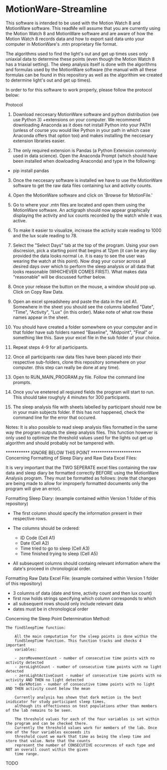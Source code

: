 # MotionWare-Streamline

This software is intended to be used with the Motion Watch 8 and MotionWare software. This
readMe will assume that you are currently using the Motion Watch 8 and MotionWare software
and are aware of how the Motion Watch 8 records data and how to export said data unto your 
computer in MotionWare's .mtn proprietary file format.

The algorithms used to find the light's out and get up times uses only uniaxial data to 
determine these points (even though the Motion Watch 8 has a triaxial setting). The sleep 
analysis itself is done with the algorithms and formulas used by the MotionWare software
(the manual with all these formulas can be found in this repository as well as the algorithim
we created to determine light's out and get up times). 

In order to for this software to work properly, please follow the protocol below:

Protocol

1. Download neccesary MotionWare software and python distribution (we use Python 3) +extensions on your computer. 
We recommend downloading Anaconda as it does not install Python into your PATH (unless of course 
you would like Python in your path in which case Anaconda offers that option too) and makes installing
the neccesary extension libraries easier.

2. The only required extension is Pandas (a Python Extension commonly used in data science). Open the 
Anaconda Prompt (which should have been installed when dowloading Anaconda) and type in the following:
- pip install pandas

3. Once the neccesary software is installed we have to use the MotionWare software to get the raw data files
containing lux and activity counts. 

4. Open the MotionWare software and click on 'Browse for MotionFile.'

5. Go to where your .mtn files are located and open them using the MotionWare software. An actigraph should
now appear graphically displaying the activity and lux counts recorded by the watch while it was active.

6. To make it easier to visualize, increase the activity scale reading to 1000 and the lux scale reading to 78.

7. Select the "Select Days" tab at the top of the program. Using your own discresion, pick a starting point
that begins at 12pm (it can be any day provided the data looks normal i.e. it is easy to see the user was wearing
the watch at this point). Now drag your cursor across all desired days over which to perform the sleep analysis
or all data that looks reasonable (WHICHEVER COMES FIRST). What makes data "reasonable" will be discussed further 
below.

8. Once your release the button on the mouse, a window should pop up. Click on Copy Raw Data. 

9. Open an excel spreadsheey and paste the data in the cell A1. Somewhere in the sheet you should
see the columns labelled "Date", "Time", "Activity", "Lux" (in this order). Make note of what
row these names appear in the sheet.

9. You should have created a folder somewhere on your computer and in that folder have sub folders named
"Baseline", "Midpoint", "Final" or something like this. Save your excel file in the sub folder of your choice.

10. Repeat steps 4-9 for all participants. 

11. Once all participants raw data files have been placed into their respective sub-folders, clone this 
repository somewhere on your computer. (this step can really be done at any time).

12. Open to RUN_MAIN_PROGRAM.py file. Follow the command line prompts.

13. Once you've enetered all reqiured fields the program will start to run. This should take roughyly 4 minutes
for 300 participants. 

14. The sleep analysis file with sheets labelled by participant should now be in your main subjects folder. 
If this has not happened, check the command line for the error that occured.

Notes: It is also possible to read sleep analysis files formatted in the same way the program outputs 
the sleep analysis files. This function however is only used to optimize the threshold values used for
the lights out get up algorithm and should probably not be tampered with.



*********** IGNORE BELOW THIS POINT ***********************
Concerning Formatting of Sleep Diary and Raw Data Excel Files:

It is very important that the TWO SEPERATE excel
files containing the raw data and sleep diary be formatted correctly BEFORE
using the MotionWare Analysis program. They must be formatted as follows:
(note that changes are being made to allow for improperly formatted documents
only the program will give an error).

Formatting Sleep Diary:
(example contained within Version 1 folder of this repository)

- The first column should specify the information present in their respective rows.
- The columns should be ordered:
	- ID Code (Cell A1)
	- Date (Cell A2)
	- Time tried to go to sleep (Cell A3)
	- Time finished trying to sleep (Cell A5)

- All subseuqent columns should containg relevant information where the date's proceed in
  chronological order. 

Formatting Raw Data Excel File:
(example contained within Version 1 folder of this repository)

- 3 columns of data (date and time, activity count and then lux count)
- first row holds strings specifying which column corresponds to which
- all subsequent rows should only include relevant data
- dates must be in chronological order

Concerning the Sleep Point Determination Method:

	The findSleepTime function:

		All the main computation for the sleep points is done within the 
		findSleepTime function. This function tracks and checks 4 important
		variables:

		- zeroMovementCount - number of consecutive time points with no activity detected
		- zeroLightCount - number of consecutive time points with no light detected
		- zeroLightActiveCount - number of consecutive time points with no activity AND THEN no light detected
		- darkMotion - number of consecutive timme points with no light AND THEN activity count below the mean
		
		Currently analysis has shown that dark motion is the best inidicator for study participant sleep times,
		although its effectivness on test populations other than members of the lab remains to be seen. 
		
		The threshold values for each of the four variables is set within the program and can be checked there. 
		Currently the threshold values work for members of the lab. Once one of the four variables exceeeds its
		threshold count we mark that time as being the sleep time and store that value. Note that the counts 
		represent the number of CONSECUTIVE occurences of each type and NOT an overall count within the given
		time range.
	
			
TODO




